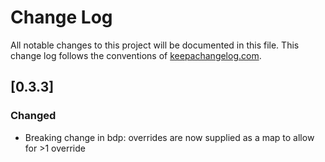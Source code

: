 # Change Log
All notable changes to this project will be documented in this file. This change log follows the conventions of [keepachangelog.com](http://keepachangelog.com/).

## [0.3.3]
### Changed
- Breaking change in bdp: overrides are now supplied as a map to allow for >1 override
